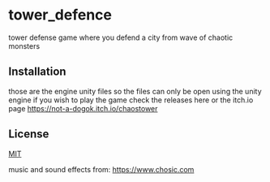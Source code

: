 # tower_defence
 tower defense game where you defend a city from wave of chaotic monsters
## Installation

those are the engine unity files 
so the files can only be open using the unity engine
if you wish to play the game check the releases here or the itch.io page
https://not-a-dogok.itch.io/chaostower

## License
[MIT](https://choosealicense.com/licenses/mit/)

music and sound effects from: https://www.chosic.com

